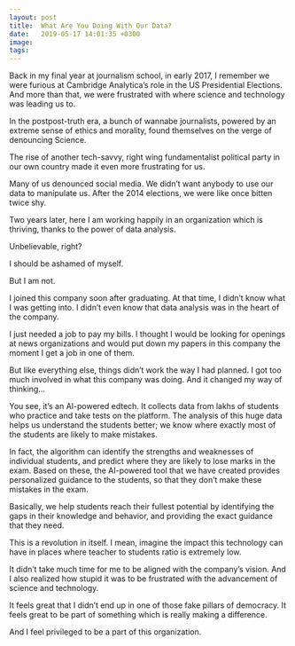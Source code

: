 ```yaml
---
layout: post
title:  What Are You Doing With Our Data?
date:   2019-05-17 14:01:35 +0300
image:  
tags:   
---
```


Back in my final year at journalism school, in early 2017, I remember we were furious at Cambridge Analytica’s role in the US Presidential Elections. And more than that, we were frustrated with where science and technology was leading us to.

In the postpost-truth era, a bunch of wannabe journalists, powered by an extreme sense of ethics and morality, found themselves on the verge of denouncing Science.

The rise of another tech-savvy, right wing fundamentalist political party in our own country made it even more frustrating for us.

Many of us denounced social media. We didn’t want anybody to use our data to manipulate us. After the 2014 elections, we were like once bitten twice shy.

Two years later, here I am working happily in an organization which is thriving, thanks to the power of data analysis.

Unbelievable, right?

I should be ashamed of myself.

But I am not.

I joined this company soon after graduating. At that time, I didn’t know what I was getting into. I didn’t even know that data analysis was in the heart of the company.

I just needed a job to pay my bills. I thought I would be looking for openings at news organizations and would put down my papers in this company the moment I get a job in one of them.

But like everything else, things didn’t work the way I had planned. I got too much involved in what this company was doing. And it changed my way of thinking…

You see, it’s an AI-powered edtech. It collects data from lakhs of students who practice and take tests on the platform. The analysis of this huge data helps us understand the students better; we know where exactly most of the students are likely to make mistakes.

In fact, the algorithm can identify the strengths and weaknesses of individual students, and predict where they are likely to lose marks in the exam. Based on these, the AI-powered tool that we have created provides personalized guidance to the students, so that they don’t make these mistakes in the exam.

Basically, we help students reach their fullest potential by identifying the gaps in their knowledge and behavior, and providing the exact guidance that they need.

This is a revolution in itself. I mean, imagine the impact this technology can have in places where teacher to students ratio is extremely low.

It didn’t take much time for me to be aligned with the company’s vision. And I also realized how stupid it was to be frustrated with the advancement of science and technology.

It feels great that I didn’t end up in one of those fake pillars of democracy. It feels great to be part of something which is really making a difference.

And I feel privileged to be a part of this organization.



